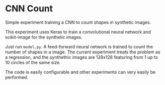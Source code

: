 # CNN Count
Simple experiment training a CNN to count shapes in synthetic images.

This experiment uses Keras to train a convolutional neural network and scikit-image for the synthetic images.

Just run `model.py`. A feed-forward neural network is trained to count the number of shapes in a image. The current experiment treats the problem as a regression, and the synthethic images are 128x128 featuring from 1 up to 10 circles of the same size.

The code is easily configurable and other experiments can very easily be performed.
